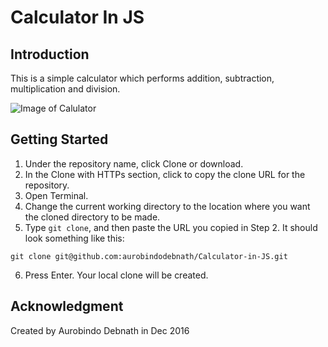 # Calculator In JS

## Introduction

This is a simple calculator which performs addition, subtraction, multiplication and division.

![Image of Calulator](https://i.imgur.com/YvBgb9s.png)

## Getting Started

1. Under the repository name, click Clone or download.
2. In the Clone with HTTPs section, click  to copy the clone URL for the repository.
3. Open Terminal.
4. Change the current working directory to the location where you want the cloned directory to be made.
5. Type `git clone`, and then paste the URL you copied in Step 2.
It should look something like this:
```
git clone git@github.com:aurobindodebnath/Calculator-in-JS.git 
```
6. Press Enter. Your local clone will be created.


## Acknowledgment 

Created by Aurobindo Debnath in Dec 2016




